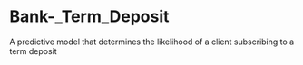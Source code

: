 # Bank-_Term_Deposit
A predictive model that determines the likelihood of a client subscribing to a term deposit 
